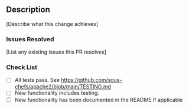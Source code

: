 ## Description

[Describe what this change achieves]

### Issues Resolved

[List any existing issues this PR resolves]

### Check List
- [ ] All tests pass. See https://github.com/sous-chefs/apache2/blob/main/TESTING.md
- [ ] New functionality includes testing.
- [ ] New functionality has been documented in the README if applicable
